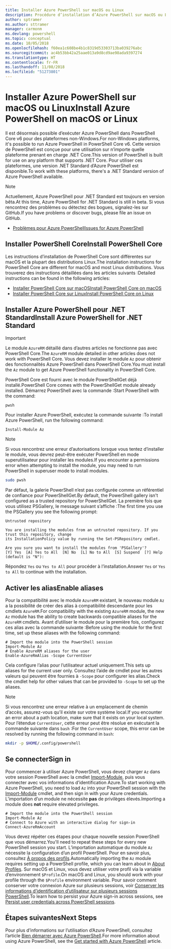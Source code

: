 ```yaml
---
title: Installer Azure PowerShell sur macOS ou Linux
description: Procédure d’installation d’Azure PowerShell sur macOS ou Linux.
author: sptramer
ms.author: sttramer
manager: carmonm
ms.devlang: powershell
ms.topic: conceptual
ms.date: 10/05/2018
ms.openlocfilehash: f60ea1c608be4b1c8319d53303713ba039276abc
ms.sourcegitcommit: ac4b53bb42a25aae013a9d8cd9ae98ada9397274
ms.translationtype: HT
ms.contentlocale: fr-FR
ms.lasthandoff: 11/08/2018
ms.locfileid: "51273801"
---
```

# <a name="install-azure-powershell-on-macos-or-linux"></a><span data-ttu-id="f5434-103">Installer Azure PowerShell sur macOS ou Linux</span><span class="sxs-lookup"><span data-stu-id="f5434-103">Install Azure PowerShell on macOS or Linux</span></span>

<span data-ttu-id="f5434-104">Il est désormais possible d’exécuter Azure PowerShell dans PowerShell Core v6 pour des plateformes non-Windows.</span><span class="sxs-lookup"><span data-stu-id="f5434-104">For non-Windows platforms, it's possible to run Azure PowerShell in PowerShell Core v6.</span></span> <span data-ttu-id="f5434-105">Cette version de PowerShell est conçue pour une utilisation sur n’importe quelle plateforme prenant en charge .NET Core.</span><span class="sxs-lookup"><span data-stu-id="f5434-105">This version of PowerShell is built for use on any platform that supports .NET Core.</span></span> <span data-ttu-id="f5434-106">Pour utiliser ces plateformes, une version .NET Standard d’Azure PowerShell est disponible.</span><span class="sxs-lookup"><span data-stu-id="f5434-106">To work with these platforms, there's a .NET Standard version of Azure PowerShell available.</span></span>

> [!NOTE]
> <span data-ttu-id="f5434-107">Actuellement, Azure PowerShell pour .NET Standard est toujours en version bêta.</span><span class="sxs-lookup"><span data-stu-id="f5434-107">At this time, Azure PowerShell for .NET Standard is still in beta.</span></span>
> <span data-ttu-id="f5434-108">Si vous rencontrez des problèmes ou détectez des bogues, signalez-les sur GitHub.</span><span class="sxs-lookup"><span data-stu-id="f5434-108">If you have problems or discover bugs, please file an issue on GitHub.</span></span>
>
> * [<span data-ttu-id="f5434-109">Problèmes pour Azure PowerShell</span><span class="sxs-lookup"><span data-stu-id="f5434-109">Issues for Azure PowerShell</span></span>](https://github.com/azure/azure-docs-powershell/issues)

## <a name="install-powershell-core"></a><span data-ttu-id="f5434-110">Installer PowerShell Core</span><span class="sxs-lookup"><span data-stu-id="f5434-110">Install PowerShell Core</span></span>

<span data-ttu-id="f5434-111">Les instructions d’installation de PowerShell Core sont différentes sur macOS et la plupart des distributions Linux.</span><span class="sxs-lookup"><span data-stu-id="f5434-111">The installation instructions for PowerShell Core are different for macOS and most Linux distributions.</span></span>
<span data-ttu-id="f5434-112">Vous trouverez des instructions détaillées dans les articles suivants :</span><span class="sxs-lookup"><span data-stu-id="f5434-112">Detailed instructions can be found in the following articles:</span></span>

* [<span data-ttu-id="f5434-113">Installer PowerShell Core sur macOS</span><span class="sxs-lookup"><span data-stu-id="f5434-113">Install PowerShell Core on macOS</span></span>](/powershell/scripting/setup/installing-powershell-core-on-macos)
* [<span data-ttu-id="f5434-114">Installer PowerShell Core sur Linux</span><span class="sxs-lookup"><span data-stu-id="f5434-114">Install PowerShell Core on Linux</span></span>](/powershell/scripting/setup/installing-powershell-core-on-linux)

## <a name="install-azure-powershell-for-net-standard"></a><span data-ttu-id="f5434-115">Installer Azure PowerShell pour .NET Standard</span><span class="sxs-lookup"><span data-stu-id="f5434-115">Install Azure PowerShell for .NET Standard</span></span>

> [!IMPORTANT]
> <span data-ttu-id="f5434-116">Le module `AzureRM` détaillé dans d’autres articles ne fonctionne pas avec PowerShell Core.</span><span class="sxs-lookup"><span data-stu-id="f5434-116">The `AzureRM` module detailed in other articles does not work with PowerShell Core.</span></span>
> <span data-ttu-id="f5434-117">Vous devez installer le module `Az` pour obtenir des fonctionnalités Azure PowerShell dans PowerShell Core.</span><span class="sxs-lookup"><span data-stu-id="f5434-117">You must install the `Az` module to get Azure PowerShell functionality in PowerShell Core.</span></span>

<span data-ttu-id="f5434-118">PowerShell Core est fourni avec le module PowerShellGet déjà installé.</span><span class="sxs-lookup"><span data-stu-id="f5434-118">PowerShell Core comes with the PowerShellGet module already installed.</span></span> <span data-ttu-id="f5434-119">Démarrez PowerShell avec la commande :</span><span class="sxs-lookup"><span data-stu-id="f5434-119">Start PowerShell with the command:</span></span>

```bash
pwsh
```

<span data-ttu-id="f5434-120">Pour installer Azure PowerShell, exécutez la commande suivante :</span><span class="sxs-lookup"><span data-stu-id="f5434-120">To install Azure PowerShell, run the following command:</span></span>

```powershell-interactive
Install-Module Az
```

> [!NOTE]
> <span data-ttu-id="f5434-121">Si vous rencontrez une erreur d’autorisations lorsque vous tentez d’installer le module, vous devrez peut-être exécuter PowerShell en mode superutilisateur pour installer les modules.</span><span class="sxs-lookup"><span data-stu-id="f5434-121">If you encounter a permissions error when attempting to install the module, you may need to run PowerShell in superuser mode to install modules.</span></span>
>
> ```bash
> sudo pwsh
> ```

<span data-ttu-id="f5434-122">Par défaut, la galerie PowerShell n’est pas configurée comme un référentiel de confiance pour PowerShellGet.</span><span class="sxs-lookup"><span data-stu-id="f5434-122">By default, the PowerShell gallery isn't configured as a trusted repository for PowerShellGet.</span></span> <span data-ttu-id="f5434-123">La première fois que vous utilisez PSGallery, le message suivant s’affiche :</span><span class="sxs-lookup"><span data-stu-id="f5434-123">The first time you use the PSGallery you see the following prompt:</span></span>

```output
Untrusted repository

You are installing the modules from an untrusted repository. If you trust this repository, change
its InstallationPolicy value by running the Set-PSRepository cmdlet.

Are you sure you want to install the modules from 'PSGallery'?
[Y] Yes  [A] Yes to All  [N] No  [L] No to All  [S] Suspend  [?] Help (default is "N"):
```

<span data-ttu-id="f5434-124">Répondez `Yes` ou `Yes to All` pour procéder à l’installation.</span><span class="sxs-lookup"><span data-stu-id="f5434-124">Answer `Yes` or `Yes to All` to continue with the installation.</span></span>

## <a name="enable-aliases"></a><span data-ttu-id="f5434-125">Activer les alias</span><span class="sxs-lookup"><span data-stu-id="f5434-125">Enable aliases</span></span>

<span data-ttu-id="f5434-126">Pour la compatibilité avec le module `AzureRM` existant, le nouveau module `Az` a la possibilité de créer des alias à compatibilité descendante pour les cmdlets `AzureRM`.</span><span class="sxs-lookup"><span data-stu-id="f5434-126">For compatibility with the existing `AzureRM` module, the new `Az` module has the ability to create backwards compatible aliases for the `AzureRM` cmdlets.</span></span> <span data-ttu-id="f5434-127">Avant d’utiliser le module pour la première fois, configurez ces alias avec la commande suivante :</span><span class="sxs-lookup"><span data-stu-id="f5434-127">Before using the module for the first time, set up these aliases with the following command:</span></span>

```powershell-interactive
# Import the module into the PowerShell session
Import-Module Az
# Enable AzureRM aliases for the user
Enable-AzureRmAlias -Scope CurrentUser
```

<span data-ttu-id="f5434-128">Cela configure l’alias pour l’utilisateur actuel uniquement.</span><span class="sxs-lookup"><span data-stu-id="f5434-128">This sets up aliases for the current user only.</span></span> <span data-ttu-id="f5434-129">Consultez l’aide de cmdlet pour les autres valeurs qui peuvent être fournies à `-Scope` pour configurer les alias.</span><span class="sxs-lookup"><span data-stu-id="f5434-129">Check the cmdlet help for other values that can be provided to `-Scope` to set up the aliases.</span></span>

> [!NOTE]
> <span data-ttu-id="f5434-130">Si vous rencontrez une erreur relative à un emplacement de chemin d’accès, assurez-vous qu’il existe sur votre système local.</span><span class="sxs-lookup"><span data-stu-id="f5434-130">If you encounter an error about a path location, make sure that it exists on your local system.</span></span> <span data-ttu-id="f5434-131">Pour l’étendue `CurrentUser`, cette erreur peut être résolue en exécutant la commande suivante dans `bash` :</span><span class="sxs-lookup"><span data-stu-id="f5434-131">For the `CurrentUser` scope, this error can be resolved by running the following command in `bash`:</span></span>
>
> ```bash
> mkdir -p $HOME/.config/powershell
> ```

## <a name="sign-in"></a><span data-ttu-id="f5434-132">Se connecter</span><span class="sxs-lookup"><span data-stu-id="f5434-132">Sign in</span></span>

<span data-ttu-id="f5434-133">Pour commencer à utiliser Azure PowerShell, vous devez charger `Az` dans votre session PowerShell avec la cmdlet [Import-Module](/powershell/module/Microsoft.PowerShell.Core/Import-Module), puis vous connecter avec vos informations d’identification Azure.</span><span class="sxs-lookup"><span data-stu-id="f5434-133">To start working with Azure PowerShell, you need to load `Az` into your PowerShell session with the [Import-Module](/powershell/module/Microsoft.PowerShell.Core/Import-Module) cmdlet, and then sign in with your Azure credentials.</span></span> <span data-ttu-id="f5434-134">L’importation d’un module ne nécessite __pas__ de privilèges élevés.</span><span class="sxs-lookup"><span data-stu-id="f5434-134">Importing a module does __not__ require elevated privileges.</span></span>

```powershell-interactive
# Import the module into the PowerShell session
Import-Module Az
# Connect to Azure with an interactive dialog for sign-in
Connect-AzureRmAccount
```

<span data-ttu-id="f5434-135">Vous devez répéter ces étapes pour chaque nouvelle session PowerShell que vous démarrez.</span><span class="sxs-lookup"><span data-stu-id="f5434-135">You'll need to repeat these steps for every new PowerShell session you start.</span></span> <span data-ttu-id="f5434-136">L’importation automatique du module `Az` nécessite la configuration d’un profil PowerShell. Pour en savoir plus, consultez [À propos des profils](/powershell/module/microsoft.powershell.core/about/about_profiles).</span><span class="sxs-lookup"><span data-stu-id="f5434-136">Automatically importing the `Az` module requires setting up a PowerShell profile, which you can learn about in [About Profiles](/powershell/module/microsoft.powershell.core/about/about_profiles).</span></span>
<span data-ttu-id="f5434-137">Sur macOS et Linux, vous devez utiliser votre profil via la variable d’environnement `$Profile`.</span><span class="sxs-lookup"><span data-stu-id="f5434-137">On macOS and Linux, you should work with your profile through the `$Profile` environment variable.</span></span> <span data-ttu-id="f5434-138">Pour savoir comment conserver votre connexion Azure sur plusieurs sessions, voir [Conserver les informations d’identification d’utilisateur sur plusieurs sessions PowerShell](context-persistence.md).</span><span class="sxs-lookup"><span data-stu-id="f5434-138">To learn how to persist your Azure sign-in across sessions, see [Persist user credentials across PowerShell sessions](context-persistence.md).</span></span>

## <a name="next-steps"></a><span data-ttu-id="f5434-139">Étapes suivantes</span><span class="sxs-lookup"><span data-stu-id="f5434-139">Next Steps</span></span>

<span data-ttu-id="f5434-140">Pour plus d’informations sur l’utilisation d’Azure PowerShell, consultez l’article [Bien démarrer avec Azure PowerShell](get-started-azureps.md).</span><span class="sxs-lookup"><span data-stu-id="f5434-140">For more information about using Azure PowerShell, see the [Get started with Azure PowerShell](get-started-azureps.md) article.</span></span>
